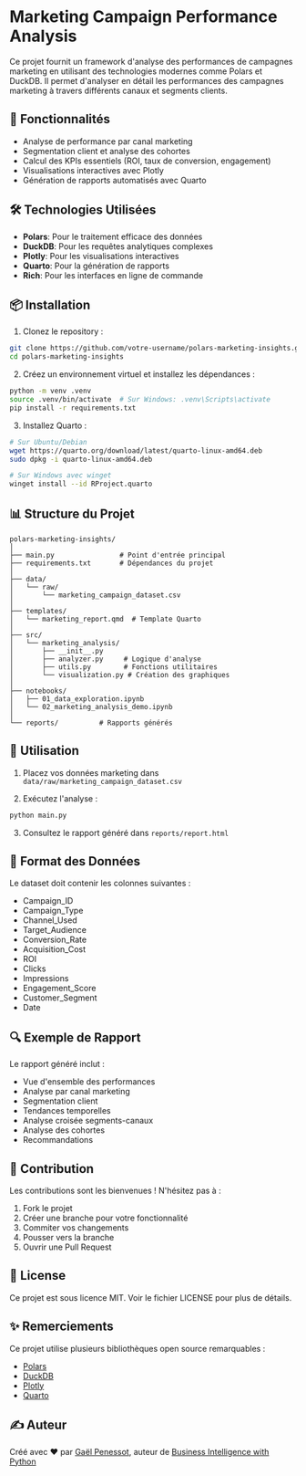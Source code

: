 # Marketing Campaign Performance Analysis

Ce projet fournit un framework d'analyse des performances de campagnes marketing en utilisant des technologies modernes comme Polars et DuckDB. Il permet d'analyser en détail les performances des campagnes marketing à travers différents canaux et segments clients.

## 🎯 Fonctionnalités

- Analyse de performance par canal marketing
- Segmentation client et analyse des cohortes
- Calcul des KPIs essentiels (ROI, taux de conversion, engagement)
- Visualisations interactives avec Plotly
- Génération de rapports automatisés avec Quarto

## 🛠️ Technologies Utilisées

- **Polars**: Pour le traitement efficace des données
- **DuckDB**: Pour les requêtes analytiques complexes
- **Plotly**: Pour les visualisations interactives
- **Quarto**: Pour la génération de rapports
- **Rich**: Pour les interfaces en ligne de commande

## 📦 Installation

1. Clonez le repository :
```bash
git clone https://github.com/votre-username/polars-marketing-insights.git
cd polars-marketing-insights
```

2. Créez un environnement virtuel et installez les dépendances :
```bash
python -m venv .venv
source .venv/bin/activate  # Sur Windows: .venv\Scripts\activate
pip install -r requirements.txt
```

3. Installez Quarto :
```bash
# Sur Ubuntu/Debian
wget https://quarto.org/download/latest/quarto-linux-amd64.deb
sudo dpkg -i quarto-linux-amd64.deb

# Sur Windows avec winget
winget install --id RProject.quarto
```

## 📊 Structure du Projet

```
polars-marketing-insights/
│
├── main.py                # Point d'entrée principal
├── requirements.txt       # Dépendances du projet
│
├── data/                 
│   └── raw/           
│       └── marketing_campaign_dataset.csv
│
├── templates/            
│   └── marketing_report.qmd  # Template Quarto
│
├── src/               
│   └── marketing_analysis/
│       ├── __init__.py
│       ├── analyzer.py     # Logique d'analyse
│       ├── utils.py        # Fonctions utilitaires
│       └── visualization.py # Création des graphiques
│
├── notebooks/         
│   ├── 01_data_exploration.ipynb
│   └── 02_marketing_analysis_demo.ipynb
│
└── reports/          # Rapports générés
```

## 🚀 Utilisation

1. Placez vos données marketing dans `data/raw/marketing_campaign_dataset.csv`

2. Exécutez l'analyse :
```bash
python main.py
```

3. Consultez le rapport généré dans `reports/report.html`

## 📝 Format des Données

Le dataset doit contenir les colonnes suivantes :
- Campaign_ID
- Campaign_Type
- Channel_Used
- Target_Audience
- Conversion_Rate
- Acquisition_Cost
- ROI
- Clicks
- Impressions
- Engagement_Score
- Customer_Segment
- Date

## 🔍 Exemple de Rapport

Le rapport généré inclut :
- Vue d'ensemble des performances
- Analyse par canal marketing
- Segmentation client
- Tendances temporelles
- Analyse croisée segments-canaux
- Analyse des cohortes
- Recommandations

## 🤝 Contribution

Les contributions sont les bienvenues ! N'hésitez pas à :
1. Fork le projet
2. Créer une branche pour votre fonctionnalité
3. Commiter vos changements
4. Pousser vers la branche
5. Ouvrir une Pull Request

## 📄 License

Ce projet est sous licence MIT. Voir le fichier LICENSE pour plus de détails.

## ✨ Remerciements

Ce projet utilise plusieurs bibliothèques open source remarquables :
- [Polars](https://pola.rs)
- [DuckDB](https://duckdb.org)
- [Plotly](https://plotly.com)
- [Quarto](https://quarto.org)

## ✍️ Auteur

Créé avec ❤️ par [Gaël Penessot](https://www.linkedin.com/in/gael-penessot), auteur de [Business Intelligence with Python](https://amzn.to/42jjs1o)
